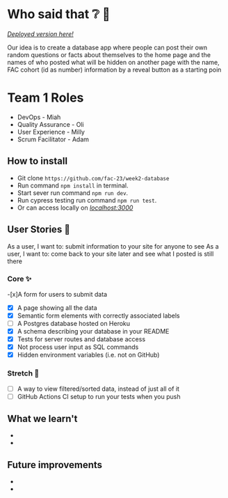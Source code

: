 # Who said that ❔ 🥸

_[Deployed version here!](https://whosaidthat4.herokuapp.com/)_

Our idea is to create a database app where people can post their own random questions or facts about themselves to the home page and the names of who posted what will be hidden on another page with the name, FAC cohort (id as number) information by a reveal button as a starting poin

# Team 1 Roles

- DevOps - Miah
- Quality Assurance - Oli
- User Experience - Milly
- Scrum Facilitator - Adam

## How to install

- Git clone `https://github.com/fac-23/week2-database`
- Run command `npm install` in terminal.
- Start sever run command `npm run dev`.
- Run cypress testing run command `npm run test`.
- Or can access locally on _[localhost:3000](http://localhost:3333/)_

## User Stories :busts_in_silhouette:

As a user, I want to: submit information to your site for anyone to see
As a user, I want to: come back to your site later and see what I posted is still there

### Core ✨

-[x]A form for users to submit data
-[x] A page showing all the data
-[x] Semantic form elements with correctly associated labels
-[ ] A Postgres database hosted on Heroku
-[x] A schema describing your database in your README
-[x] Tests for server routes and database access
-[x] Not process user input as SQL commands
-[x] Hidden environment variables (i.e. not on GitHub)

### Stretch :seedling:

-[ ] A way to view filtered/sorted data, instead of just all of it
-[ ] GitHub Actions CI setup to run your tests when you push

##

What we learn't
-
-
-

##

Future improvements
-
-
-
